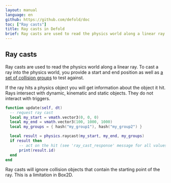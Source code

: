 ```yaml
---
layout: manual
language: en
github: https://github.com/defold/doc
toc: ["Ray casts"]
title: Ray casts in Defold
brief: Ray casts are used to read the physics world along a linear ray. This manual explains how this works.
---
```


## Ray casts

Ray casts are used to read the physics world along a linear ray. To cast a ray into the physics world, you provide a start and end position as well as [a set of collision groups](/manuals/physics-groups) to test against.

If the ray hits a physics object you will get information about the object it hit. Rays intersect with dynamic, kinematic and static objects. They do not interact with triggers.

```lua
function update(self, dt)
  -- request ray cast
  local my_start = vmath.vector3(0, 0, 0)
  local my_end = vmath.vector3(100, 1000, 1000)
  local my_groups = { hash("my_group1"), hash("my_group2") }

  local result = physics.raycast(my_start, my_end, my_groups)
  if result then
      -- act on the hit (see 'ray_cast_response' message for all values)
      print(result.id)
  end
end
```

<div class='sidenote' markdown='1'>
Ray casts will ignore collision objects that contain the starting point of the ray. This is a limitation in Box2D.
</div>
